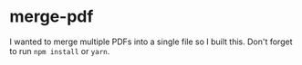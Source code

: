 # merge-pdf

I wanted to merge multiple PDFs into a single file so I built this. Don't forget to run `npm install` or `yarn`.
